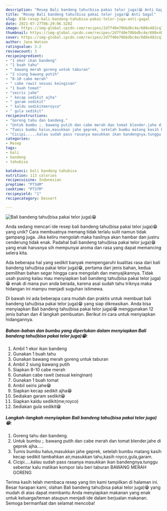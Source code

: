 ```yaml
---
description: "Resep Bali bandeng tahu(bisa pakai telor juga)😁 Anti Gagal"
title: "Resep Bali bandeng tahu(bisa pakai telor juga)😁 Anti Gagal"
slug: 838-resep-bali-bandeng-tahubisa-pakai-telor-juga-anti-gagal
date: 2021-07-27T06:29:06.528Z
image: https://img-global.cpcdn.com/recipes/2d7f40e70bbdbc4e/680x482cq70/bali-bandeng-tahubisa-pakai-telor-juga-foto-resep-utama.jpg
thumbnail: https://img-global.cpcdn.com/recipes/2d7f40e70bbdbc4e/680x482cq70/bali-bandeng-tahubisa-pakai-telor-juga-foto-resep-utama.jpg
cover: https://img-global.cpcdn.com/recipes/2d7f40e70bbdbc4e/680x482cq70/bali-bandeng-tahubisa-pakai-telor-juga-foto-resep-utama.jpg
author: Jane Watson
ratingvalue: 3.2
reviewcount: 3
recipeingredient:
- "1 ekor ikan bandeng"
- "1 buah tahu"
- " bawang merah goreng untuk taburan"
- "2 siung bawang putih"
- "8-10 cabe merah"
- " cabe rawit sesuai keinginan"
- "1 buah tomat"
- "seiris jahe"
- " kecap sedikit ajha"
- " garam sedikit"
- " kaldu sedikitmeroyco"
- " gula sedikit"
recipeinstructions:
- "Goreng tahu dan bandeng."
- "Untuk bumbu ;. bawang putih dan cabe merah dan tomat blender.jahe di geprek ajha....."
- "Tumis bumbu halus,masukkan jahe geprek, setelah bumbu matang kasih kecap sedikit tambahkan air,masukkan tahu,kasih royco,gula,garam."
- "Cicipi.....kalau sudah pass rasanya masukkan ikan bandengnya.tunggu sebentar kalu matikan kompor lalu beri taburan BAWANG MERAH GORENG"
categories:
- Resep
tags:
- bali
- bandeng
- tahubisa

katakunci: bali bandeng tahubisa 
nutrition: 113 calories
recipecuisine: Indonesian
preptime: "PT34M"
cooktime: "PT37M"
recipeyield: "1"
recipecategory: Dessert

---
```



![Bali bandeng tahu(bisa pakai telor juga)😁](https://img-global.cpcdn.com/recipes/2d7f40e70bbdbc4e/680x482cq70/bali-bandeng-tahubisa-pakai-telor-juga-foto-resep-utama.jpg)

Anda sedang mencari ide resep bali bandeng tahu(bisa pakai telor juga)😁 yang unik? Cara membuatnya memang tidak terlalu sulit namun tidak gampang juga. Jika keliru mengolah maka hasilnya akan hambar dan justru cenderung tidak enak. Padahal bali bandeng tahu(bisa pakai telor juga)😁 yang enak harusnya sih mempunyai aroma dan rasa yang dapat memancing selera kita.



Ada beberapa hal yang sedikit banyak mempengaruhi kualitas rasa dari bali bandeng tahu(bisa pakai telor juga)😁, pertama dari jenis bahan, kedua pemilihan bahan segar hingga cara mengolah dan menyajikannya. Tidak usah pusing kalau mau menyiapkan bali bandeng tahu(bisa pakai telor juga)😁 enak di mana pun anda berada, karena asal sudah tahu triknya maka hidangan ini mampu menjadi suguhan istimewa.


Di bawah ini ada beberapa cara mudah dan praktis untuk membuat bali bandeng tahu(bisa pakai telor juga)😁 yang siap dikreasikan. Anda bisa menyiapkan Bali bandeng tahu(bisa pakai telor juga)😁 menggunakan 12 jenis bahan dan 4 langkah pembuatan. Berikut ini cara untuk menyiapkan hidangannya.

<!--inarticleads1-->

##### Bahan-bahan dan bumbu yang diperlukan dalam menyiapkan Bali bandeng tahu(bisa pakai telor juga)😁:

1. Ambil 1 ekor ikan bandeng
1. Gunakan 1 buah tahu
1. Gunakan  bawang merah goreng untuk taburan
1. Ambil 2 siung bawang putih
1. Siapkan 8-10 cabe merah
1. Gunakan  cabe rawit (sesuai keinginan)
1. Gunakan 1 buah tomat
1. Ambil seiris jahe😁
1. Siapkan  kecap sedikit ajha😁
1. Sediakan  garam sedikit😁
1. Siapkan  kaldu sedikit(me;royco)
1. Sediakan  gula sedikit😁




<!--inarticleads2-->

##### Langkah-langkah menyiapkan Bali bandeng tahu(bisa pakai telor juga)😁:

1. Goreng tahu dan bandeng.
1. Untuk bumbu ;. bawang putih dan cabe merah dan tomat blender.jahe di geprek ajha.....
1. Tumis bumbu halus,masukkan jahe geprek, setelah bumbu matang kasih kecap sedikit tambahkan air,masukkan tahu,kasih royco,gula,garam.
1. Cicipi.....kalau sudah pass rasanya masukkan ikan bandengnya.tunggu sebentar kalu matikan kompor lalu beri taburan BAWANG MERAH GORENG




Terima kasih telah membaca resep yang tim kami tampilkan di halaman ini. Besar harapan kami, olahan Bali bandeng tahu(bisa pakai telor juga)😁 yang mudah di atas dapat membantu Anda menyiapkan makanan yang enak untuk keluarga/teman ataupun menjadi ide dalam berjualan makanan. Semoga bermanfaat dan selamat mencoba!

